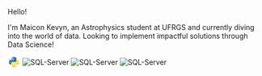 
Hello! 

I'm Maicon Kevyn, an Astrophysics student at UFRGS and currently diving into the world of data. Looking to implement impactful solutions through Data Science!

 <img align="center" alt="Rafa-Python" height="25" width="25" src="https://raw.githubusercontent.com/devicons/devicon/master/icons/python/python-original.svg">  <img align="center" alt="SQL-Server" height="25" width="25" src="https://github.com/MaiconKevyn/MaiconKevyn/assets/101146083/c0946170-7678-40fc-b542-3e705456030c"> <img align="center" alt="SQL-Server" height="25" width="40" src="https://github.com/MaiconKevyn/MaiconKevyn/assets/101146083/49881cc2-a1eb-45fe-b997-bec086373388"> <img align="center" alt="SQL-Server" height="25" width="25" src="https://github.com/MaiconKevyn/MaiconKevyn/assets/101146083/d7bdebf8-5d48-41ba-9c06-3fb694f7aef2">





